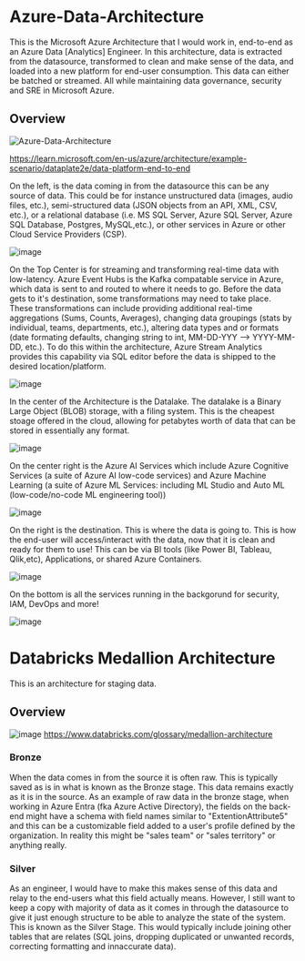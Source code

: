 # Azure-Data-Architecture
This is the Microsoft Azure Architecture that I would work in, end-to-end as an Azure Data [Analytics] Engineer. In this architecture, data is extracted from the datasource, transformed to clean and make sense of the data, and loaded into a new platform for end-user consumption. This data can either be batched or streamed. All while maintaining data governance, security and SRE in Microsoft Azure.  


## Overview
![Azure-Data-Architecture](https://github.com/user-attachments/assets/beb9266d-419b-4061-aa74-bdb461d46cf9)

https://learn.microsoft.com/en-us/azure/architecture/example-scenario/dataplate2e/data-platform-end-to-end 

On the left, is the data coming in from the datasource this can be any source of data. This could be for instance unstructured data (images, audio files, etc.), semi-structured data (JSON objects from an API, XML, CSV, etc.), or a relational database (i.e. MS SQL Server, Azure SQL Server, Azure SQL Database, Postgres, MySQL,etc.), or other services in Azure or other Cloud Service Providers (CSP). 

![image](https://github.com/user-attachments/assets/41790b1b-72c8-4c8c-a5af-a87c7b9f6890)


On the Top Center is for streaming and transforming real-time data with low-latency. Azure Event Hubs is the Kafka compatable service in Azure, which data is sent to and routed to where it needs to go. Before the data gets to it's destination, some transformations may need to take place. These transformations can include providing additional real-time aggregations (Sums, Counts, Averages), changing data groupings (stats by individual, teams, departments, etc.), altering data types and or formats (date formating defaults, changing string to int, MM-DD-YYY --> YYYY-MM-DD, etc.). To do this within the architecture, Azure Stream Analytics provides this capability via SQL editor before the data is shipped to the desired location/platform.  

![image](https://github.com/user-attachments/assets/d6034590-118b-4048-8a85-0779ac55ba90)


In the center of the Architecture is the Datalake. The datalake is a Binary Large Object (BLOB) storage, with a filing system. This is the cheapest stoage offered in the cloud, allowing for petabytes worth of data that can be stored in essentially any format. 

![image](https://github.com/user-attachments/assets/cbdc3c33-c0b2-40bb-a76e-6ce86b0f53ce)

On the center right is the Azure AI Services which include Azure Cognitive Services (a suite of Azure AI low-code services) and Azure Machine Learning (a suite of Azure ML Services: including ML Studio and Auto ML (low-code/no-code ML engineering tool))

![image](https://github.com/user-attachments/assets/705f2b8a-11de-4d0d-a0bb-bb5a971fde86)

On the right is the destination. This is where the data is going to. This is how the end-user will access/interact with the data, now that it is clean and ready for them to use! This can be via BI tools (like Power BI, Tableau, Qlik,etc), Applications, or shared Azure Containers. 

![image](https://github.com/user-attachments/assets/254014a7-0ede-47b9-af8d-e04913b01f0d)

On the bottom is all the services running in the backgorund for security, IAM, DevOps and more!

![image](https://github.com/user-attachments/assets/4ea17211-b114-47d8-8e50-99668d484ba4)

# Databricks Medallion Architecture 
This is an architecture for staging data. 

## Overview
![image](https://github.com/user-attachments/assets/5f9c87f1-65de-4bd9-b2bd-e886a363eada)
https://www.databricks.com/glossary/medallion-architecture

### Bronze
When the data comes in from the source it is often raw. This is typically saved as is in what is known as the Bronze stage. This data remains exactly as it is in the source. As an example of raw data in the bronze stage, when working in Azure Entra (fka Azure Active Directory), the fields on the back-end might have a schema with field names similar to "ExtentionAttribute5" and this can be a customizable field added to a user's profile defined by the organization. In reality this might be "sales team" or "sales territory" or anything really. 

### Silver
As an engineer, I would have to make this makes sense of this data and relay to the end-users what this field actually means. However, I still want to keep a copy with majority of data as it comes in through the datasource to give it just enough structure to be able to analyze the state of the system. This is known as the Silver Stage. This would typically include joining other tables that are relates (SQL joins, dropping duplicated or unwanted records, correcting formatting and innaccurate data).   










